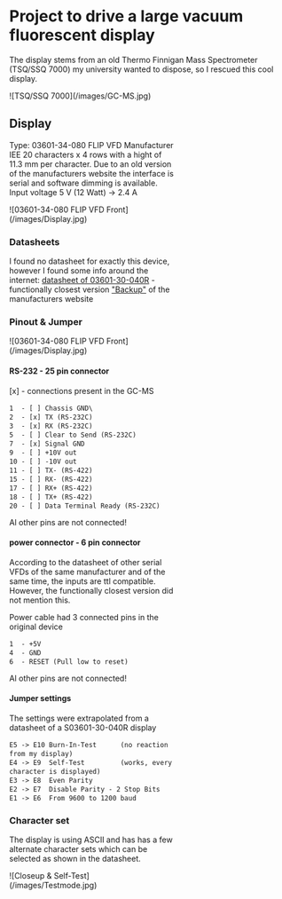 # Project to drive a large vacuum fluorescent display

The display stems from an old Thermo Finnigan Mass Spectrometer (TSQ/SSQ 7000) my university wanted to dispose, so I rescued this cool display.
<div style="width:300px">
![TSQ/SSQ 7000](/images/GC-MS.jpg)
<div>


## Display 
Type: 03601-34-080 FLIP VFD
Manufacturer IEE
20 characters x 4 rows with a hight of 11.3 mm per character.
Due to an old version of the manufacturers website the interface is serial and software dimming is available.
Input voltage 5 V (12 Watt) -> 2.4 A
<div style="width:300px">
![03601-34-080 FLIP VFD Front](/images/Display.jpg)
<div>

### Datasheets
I found no datasheet for exactly this device, however I found some info around the internet:
[datasheet of 03601-30-040R](https://www.farnell.com/datasheets/1681172.pdf) - functionally closest version
["Backup"](https://datasheet.octopart.com/3601-26-240-IEE-datasheet-46887.pdf) of the manufacturers website

### Pinout & Jumper
<div style="width:300px">
![03601-34-080 FLIP VFD Front](/images/Display.jpg)
<div>

#### RS-232 - 25 pin connector
[x] - connections present in the GC-MS
```
1  - [ ] Chassis GND\
2  - [x] TX (RS-232C)           
3  - [x] RX (RS-232C)
5  - [ ] Clear to Send (RS-232C)
7  - [x] Signal GND
9  - [ ] +10V out
10 - [ ] -10V out
11 - [ ] TX- (RS-422)
15 - [ ] RX- (RS-422)
17 - [ ] RX+ (RS-422)
18 - [ ] TX+ (RS-422)
20 - [ ] Data Terminal Ready (RS-232C)
```
Al other pins are not connected!

#### power connector - 6 pin connector
According to the datasheet of other serial VFDs of the same manufacturer and of the same time, the inputs are ttl compatible. However, the functionally closest version did not mention this.

Power cable had 3 connected pins in the original device
```
1  - +5V
4  - GND
6  - RESET (Pull low to reset)
```
Al other pins are not connected!

#### Jumper settings 
The settings were extrapolated from a datasheet of a S03601-30-040R display
```
E5 -> E10 Burn-In-Test      (no reaction from my display)
E4 -> E9  Self-Test         (works, every character is displayed)
E3 -> E8  Even Parity
E2 -> E7  Disable Parity - 2 Stop Bits
E1 -> E6  From 9600 to 1200 baud
```
  
### Character set
The display is using ASCII and has has a few alternate character sets which can be selected as shown in the datasheet.


<div style="width:300px">
![Closeup & Self-Test](/images/Testmode.jpg)
<div>
